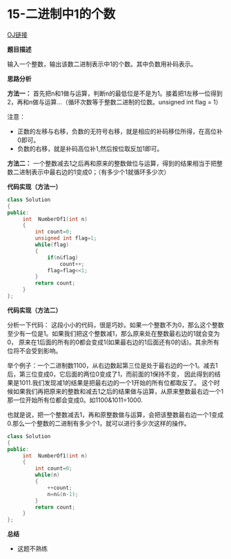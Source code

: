 # 15-二进制中1的个数

[OJ链接](https://www.nowcoder.com/practice/8ee967e43c2c4ec193b040ea7fbb10b8?tpId=13&tqId=11164&tPage=1&rp=1&ru=%2Fta%2Fcoding-interviews&qru=%2Fta%2Fcoding-interviews%2Fquestion-ranking)

**题目描述**

输入一个整数，输出该数二进制表示中1的个数。其中负数用补码表示。

**思路分析**

**方法一：**
首先把n和1做与运算，判断n的最低位是不是为1。接着把1左移一位得到2，再和n做与运算...（循环次数等于整数二进制的位数。unsigned int flag = 1）

注意：
* 正数的左移与右移，负数的无符号右移，就是相应的补码移位所得，在高位补0即可。
* 负数的右移，就是补码高位补1,然后按位取反加1即可。

**方法二：**
一个整数减去1之后再和原来的整数做位与运算，得到的结果相当于把整数二进制表示中最右边的1变成0；（有多少个1就循环多少次）

**代码实现（方法一）**

```c++
class Solution 
{
public:
     int  NumberOf1(int n) 
     {
         int count=0;
         unsigned int flag=1;
         while(flag)
         {
             if(n&flag)
                 count++;
             flag=flag<<1;
         }
         return count;
     }
};
```

**代码实现（方法二）**

分析一下代码： 这段小小的代码，很是巧妙。如果一个整数不为0，那么这个整数至少有一位是1。如果我们把这个整数减1，那么原来处在整数最右边的1就会变为0，
原来在1后面的所有的0都会变成1(如果最右边的1后面还有0的话)。其余所有位将不会受到影响。

举个例子：一个二进制数1100，从右边数起第三位是处于最右边的一个1。减去1后，第三位变成0，它后面的两位0变成了1，而前面的1保持不变，
因此得到的结果是1011.我们发现减1的结果是把最右边的一个1开始的所有位都取反了。
这个时候如果我们再把原来的整数和减去1之后的结果做与运算，从原来整数最右边一个1那一位开始所有位都会变成0。如1100&1011=1000.

也就是说，把一个整数减去1，再和原整数做与运算，会把该整数最右边一个1变成0.那么一个整数的二进制有多少个1，就可以进行多少次这样的操作。

```c++
class Solution 
{
public:
     int  NumberOf1(int n) 
     {
         int count=0;
         while(n)
         {
             ++count;
             n=n&(n-1);
         }
         return count;
     }
};
```

**总结**

* 这题不熟练
